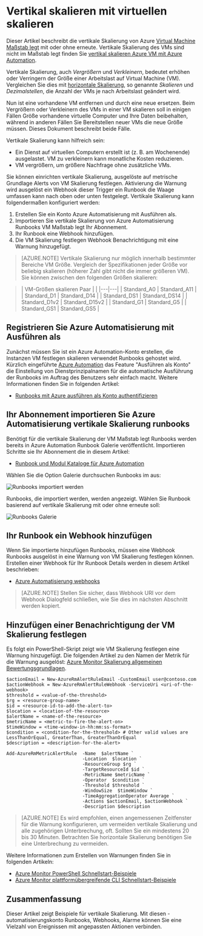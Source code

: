 <properties
    pageTitle="Vertikale Skalierung von Azure Virtual Machine Maßstab legt | Microsoft Azure"
    description="Eine virtuelle Maschine auf Überwachungswarnmeldungen mit Azure Automation vertikal skalieren"
    services="virtual-machine-scale-sets"
    documentationCenter=""
    authors="gbowerman"
    manager="madhana"
    editor=""
    tags="azure-resource-manager"/>

<tags
    ms.service="virtual-machine-scale-sets"
    ms.workload="infrastructure-services"
    ms.tgt_pltfrm="vm-multiple"
    ms.devlang="na"
    ms.topic="article"
    ms.date="08/03/2016"
    ms.author="guybo"/>

# <a name="vertical-autoscale-with-virtual-machine-scale-sets"></a>Vertikal skalieren mit virtuellen skalieren

Dieser Artikel beschreibt die vertikale Skalierung von Azure [Virtual Machine Maßstab legt](https://azure.microsoft.com/services/virtual-machine-scale-sets/) mit oder ohne erneute. Vertikale Skalierung des VMs sind nicht im Maßstab legt finden Sie [vertikal skalieren Azure VM mit Azure Automation](../virtual-machines/virtual-machines-windows-vertical-scaling-automation.md).

Vertikale Skalierung, auch _Vergrößern_ und _Verkleinern_, bedeutet erhöhen oder Verringern der Größe einer Arbeitslast auf Virtual Machine (VM). Vergleichen Sie dies mit [horizontale Skalierung](./virtual-machine-scale-sets-autoscale-overview.md), so genannte _Skalieren_ und _Dezimalstellen_, die Anzahl der VMs je nach Arbeitslast geändert wird.

Nun ist eine vorhandene VM entfernen und durch eine neue ersetzen. Beim Vergrößern oder Verkleinern des VMs in einer VM skalieren soll in einigen Fällen Größe vorhandene virtuelle Computer und Ihre Daten beibehalten, während in anderen Fällen Sie Bereitstellen neuer VMs die neue Größe müssen. Dieses Dokument beschreibt beide Fälle.

Vertikale Skalierung kann hilfreich sein:

- Ein Dienst auf virtuellen Computern erstellt ist (z. B. am Wochenende) ausgelastet. VM zu verkleinern kann monatliche Kosten reduzieren.
- VM vergrößern, um größere Nachfrage ohne zusätzliche VMs.

Sie können einrichten vertikale Skalierung, ausgelöste auf metrische Grundlage Alerts von VM Skalierung festlegen. Aktivierung die Warnung wird ausgelöst ein Webhook dieser Trigger ein Runbook die Waage umfassen kann nach oben oder unten festgelegt. Vertikale Skalierung kann folgendermaßen konfiguriert werden:

1. Erstellen Sie ein Konto Azure Automatisierung mit Ausführen als.
2. Importieren Sie vertikale Skalierung von Azure Automatisierung Runbooks VM Maßstab legt Ihr Abonnement.
3. Ihr Runbook eine Webhook hinzufügen.
4. Die VM Skalierung festlegen Webhook Benachrichtigung mit eine Warnung hinzugefügt.

> [AZURE.NOTE] Vertikale Skalierung nur möglich innerhalb bestimmter Bereiche VM Größe. Vergleich der Spezifikationen jeder Größe vor beliebig skalieren (höherer Zahl gibt nicht die immer größeren VM). Sie können zwischen den folgenden Größen skalieren:

>| VM-Größen skalieren Paar |   |
|---|---|
|  Standard_A0 | Standard_A11 |
|  Standard_D1 |  Standard_D14 |
|  Standard_DS1 |  Standard_DS14 |
|  Standard_D1v2 |  Standard_D15v2 |
|  Standard_G1 |  Standard_G5 |
|  Standard_GS1 |  Standard_GS5 |

## <a name="create-an-azure-automation-account-with-run-as-capability"></a>Registrieren Sie Azure Automatisierung mit Ausführen als

Zunächst müssen Sie ist ein Azure Automation-Konto erstellen, die Instanzen VM festlegen skalieren verwendet Runbooks gehostet wird. Kürzlich eingeführte [Azure Automation](https://azure.microsoft.com/services/automation/) das Feature "Ausführen als Konto" die Einstellung von Dienstprinzipalnamen für die automatische Ausführung der Runbooks im Auftrag des Benutzers sehr einfach macht. Weitere Informationen finden Sie in folgenden Artikel:

* [Runbooks mit Azure ausführen als Konto authentifizieren](../automation/automation-sec-configure-azure-runas-account.md)

## <a name="import-azure-automation-vertical-scale-runbooks-into-your-subscription"></a>Ihr Abonnement importieren Sie Azure Automatisierung vertikale Skalierung runbooks

Benötigt für die vertikale Skalierung der VM Maßstab legt Runbooks werden bereits in Azure Automation Runbook Galerie veröffentlicht. Importieren Schritte sie Ihr Abonnement die in diesem Artikel:

* [Runbook und Modul Kataloge für Azure Automation](../automation/automation-runbook-gallery.md)

Wählen Sie die Option Galerie durchsuchen Runbooks im aus:

![Runbooks importiert werden][runbooks]

Runbooks, die importiert werden, werden angezeigt. Wählen Sie Runbook basierend auf vertikale Skalierung mit oder ohne erneute soll:

![Runbooks Galerie][gallery]

## <a name="add-a-webhook-to-your-runbook"></a>Ihr Runbook ein Webhook hinzufügen

Wenn Sie importierte hinzufügen Runbooks, müssen eine Webhook Runbooks ausgelöst in eine Warnung von VM Skalierung festlegen können. Erstellen einer Webhook für Ihr Runbook Details werden in diesem Artikel beschrieben:

* [Azure Automatisierung webhooks](../automation/automation-webhooks.md)

> [AZURE.NOTE] Stellen Sie sicher, dass Webhook URI vor dem Webhook Dialogfeld schließen, wie Sie dies im nächsten Abschnitt werden kopiert.

## <a name="add-an-alert-to-your-vm-scale-set"></a>Hinzufügen einer Benachrichtigung der VM Skalierung festlegen

Es folgt ein PowerShell-Skript zeigt wie VM Skalierung festlegen eine Warnung hinzugefügt. Die folgenden Artikel zu den Namen der Metrik für die Warnung ausgelöst: [Azure Monitor Skalierung allgemeinen Bewertungsgrundlagen](../monitoring-and-diagnostics/insights-autoscale-common-metrics.md).

```
$actionEmail = New-AzureRmAlertRuleEmail -CustomEmail user@contoso.com
$actionWebhook = New-AzureRmAlertRuleWebhook -ServiceUri <uri-of-the-webhook>
$threshold = <value-of-the-threshold>
$rg = <resource-group-name>
$id = <resource-id-to-add-the-alert-to>
$location = <location-of-the-resource>
$alertName = <name-of-the-resource>
$metricName = <metric-to-fire-the-alert-on>
$timeWindow = <time-window-in-hh:mm:ss-format>
$condition = <condition-for-the-threshold> # Other valid values are LessThanOrEqual, GreaterThan, GreaterThanOrEqual
$description = <description-for-the-alert>

Add-AzureRmMetricAlertRule  -Name  $alertName `
                            -Location  $location `
                            -ResourceGroup $rg `
                            -TargetResourceId $id `
                            -MetricName $metricName `
                            -Operator  $condition `
                            -Threshold $threshold `
                            -WindowSize  $timeWindow `
                            -TimeAggregationOperator Average `
                            -Actions $actionEmail, $actionWebhook `
                            -Description $description
```

> [AZURE.NOTE] Es wird empfohlen, einen angemessenen Zeitfenster für die Warnung konfigurieren, um vermeiden vertikale Skalierung und alle zugehörigen Unterbrechung, oft. Sollten Sie ein mindestens 20 bis 30 Minuten. Betrachten Sie horizontale Skalierung benötigen Sie eine Unterbrechung zu vermeiden.

Weitere Informationen zum Erstellen von Warnungen finden Sie in folgenden Artikeln:

* [Azure Monitor PowerShell Schnellstart-Beispiele](../monitoring-and-diagnostics/insights-powershell-samples.md)
* [Azure Monitor plattformübergreifende CLI Schnellstart-Beispiele](../monitoring-and-diagnostics/insights-cli-samples.md)

## <a name="summary"></a>Zusammenfassung

Dieser Artikel zeigt Beispiele für vertikale Skalierung. Mit diesen - automatisierungskonto Runbooks, Webhooks, Alarme können Sie eine Vielzahl von Ereignissen mit angepassten Aktionen verbinden.

[runbooks]: ./media/virtual-machine-scale-sets-vertical-scale-reprovision/runbooks.png
[gallery]: ./media/virtual-machine-scale-sets-vertical-scale-reprovision/runbooks-gallery.png
